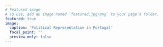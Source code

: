 ```yaml
---
# Featured image
# To use, add an image named `featured.jpg/png` to your page's folder.
featured: true
image:
  caption: 'Political Representation in Portugal'
  focal_point: ''
  preview_only: false
---
```



 